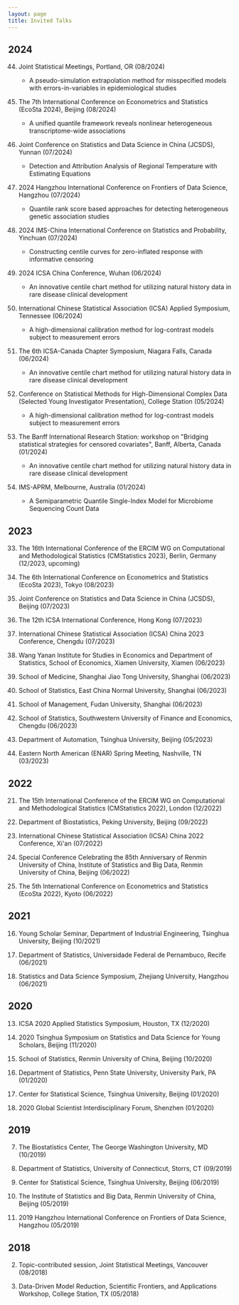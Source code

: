 ```yaml
---
layout: page
title: Invited Talks
---
```


## 2024 ##

44. Joint Statistical Meetings, Portland, OR (08/2024)
    - A pseudo-simulation extrapolation method for misspecified models with errors-in-variables in epidemiological studies

43. The 7th International Conference on Econometrics and Statistics (EcoSta 2024), Beijing (08/2024)
    - A unified quantile framework reveals nonlinear heterogeneous transcriptome-wide associations

42. Joint Conference on Statistics and Data Science in China (JCSDS), Yunnan (07/2024)
    - Detection and Attribution Analysis of Regional Temperature with Estimating Equations

41. 2024 Hangzhou International Conference on Frontiers of Data Science, Hangzhou (07/2024)
    - Quantile rank score based approaches for detecting heterogeneous genetic association studies

40. 2024 IMS-China International Conference on Statistics and Probability, Yinchuan (07/2024)
    - Constructing centile curves for zero-inflated response with informative censoring

39. 2024 ICSA China Conference, Wuhan (06/2024)
    - An innovative centile chart method for utilizing natural history data in rare disease clinical development

38. International Chinese Statistical Association (ICSA) Applied Symposium, Tennessee (06/2024)
    - A high-dimensional calibration method for log-contrast models subject to measurement errors

37. The 6th ICSA-Canada Chapter Symposium, Niagara Falls, Canada (06/2024)
    - An innovative centile chart method for utilizing natural history data in rare disease clinical development

36. Conference on Statistical Methods for High-Dimensional Complex Data (Selected Young Investigator Presentation), College Station (05/2024)
    - A high-dimensional calibration method for log-contrast models subject to measurement errors

35. The Banff International Research Station: workshop on "Bridging statistical strategies for censored covariates", Banff, Alberta, Canada (01/2024)
    - An innovative centile chart method for utilizing natural history data in rare disease clinical development

34. IMS-APRM, Melbourne, Australia (01/2024)
    - A Semiparametric Quantile Single-Index Model for Microbiome Sequencing Count Data

## 2023 ##

33. The 16th International Conference of the ERCIM WG on Computational and Methodological Statistics (CMStatistics 2023), Berlin, Germany (12/2023, upcoming)

32. The 6th International Conference on Econometrics and Statistics (EcoSta 2023), Tokyo (08/2023)

31. Joint Conference on Statistics and Data Science in China (JCSDS), Beijing (07/2023) 

30. The 12th ICSA International Conference, Hong Kong (07/2023)

29. International Chinese Statistical Association (ICSA) China 2023 Conference, Chengdu (07/2023)

28. Wang Yanan Institute for Studies in Economics and Department of Statistics, School of Economics, Xiamen University, Xiamen (06/2023)

27. School of Medicine, Shanghai Jiao Tong University, Shanghai (06/2023)

26. School of Statistics, East China Normal University, Shanghai (06/2023)

25. School of Management, Fudan University, Shanghai (06/2023)

24. School of Statistics, Southwestern University of Finance and Economics, Chengdu (06/2023)

23. Department of Automation, Tsinghua University, Beijing  (05/2023)

22. Eastern North American (ENAR) Spring Meeting,  Nashville, TN (03/2023)

## 2022 ##

21. The 15th International Conference of the ERCIM WG on Computational and Methodological Statistics (CMStatistics 2022), London (12/2022)

20. Department of Biostatistics, Peking University, Beijing (09/2022)

19. International Chinese Statistical Association (ICSA) China 2022 Conference, Xi'an (07/2022)

18. Special Conference Celebrating the 85th Anniversary of Renmin University of China, Institute of Statistics and Big Data, Renmin University of China, Beijing (06/2022)

17. The 5th International Conference on Econometrics and Statistics (EcoSta 2022), Kyoto (06/2022)

## 2021 ##

16. Young Scholar Seminar, Department of Industrial Engineering, Tsinghua University, Beijing (10/2021)

15. Department of Statistics, Universidade Federal de Pernambuco, Recife (06/2021)

14. Statistics and Data Science Symposium, Zhejiang University, Hangzhou (06/2021)

## 2020 ##

13. ICSA 2020 Applied Statistics Symposium, Houston, TX (12/2020)

12. 2020 Tsinghua Symposium on Statistics and Data Science for Young Scholars, Beijing (11/2020)

11. School of Statistics, Renmin University of China, Beijing (10/2020)

10. Department of Statistics, Penn State University, University Park, PA (01/2020)

9. Center for Statistical Science, Tsinghua University, Beijing (01/2020)

8. 2020 Global Scientist Interdisciplinary Forum, Shenzhen (01/2020)

## 2019 ##

7. The Biostatistics Center, The George Washington University, MD (10/2019)

6. Department of Statistics, University of Connecticut, Storrs, CT (09/2019)

5. Center for Statistical Science, Tsinghua University, Beijing (06/2019)

4. The Institute of Statistics and Big Data, Renmin University of China, Beijing (05/2019)

3. 2019 Hangzhou International Conference on Frontiers of Data Science, Hangzhou (05/2019)

## 2018 ##

2. Topic-contributed session, Joint Statistical Meetings, Vancouver (08/2018)

1. Data-Driven Model Reduction, Scientific Frontiers, and Applications Workshop, College Station, TX (05/2018)

